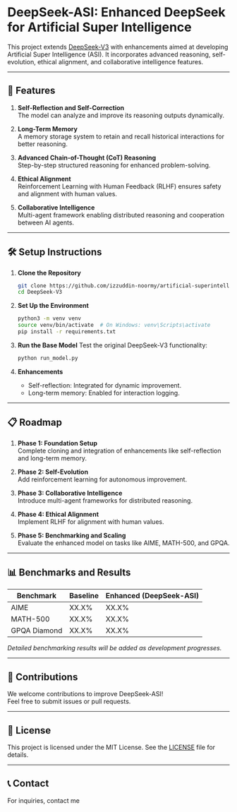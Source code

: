 
# DeepSeek-ASI: Enhanced DeepSeek for Artificial Super Intelligence

This project extends [DeepSeek-V3](https://github.com/deepseek-ai/DeepSeek-V3) with enhancements aimed at developing Artificial Super Intelligence (ASI). It incorporates advanced reasoning, self-evolution, ethical alignment, and collaborative intelligence features.

---

## 🚀 Features

1. **Self-Reflection and Self-Correction**  
   The model can analyze and improve its reasoning outputs dynamically.

2. **Long-Term Memory**  
   A memory storage system to retain and recall historical interactions for better reasoning.

3. **Advanced Chain-of-Thought (CoT) Reasoning**  
   Step-by-step structured reasoning for enhanced problem-solving.

4. **Ethical Alignment**  
   Reinforcement Learning with Human Feedback (RLHF) ensures safety and alignment with human values.

5. **Collaborative Intelligence**  
   Multi-agent framework enabling distributed reasoning and cooperation between AI agents.

---

## 🛠️ Setup Instructions

1. **Clone the Repository**
   ```bash
   git clone https://github.com/izzuddin-noormy/artificial-superintelligence.git
   cd DeepSeek-V3
   ```

2. **Set Up the Environment**
   ```bash
   python3 -m venv venv
   source venv/bin/activate  # On Windows: venv\Scripts\activate
   pip install -r requirements.txt
   ```

3. **Run the Base Model**
   Test the original DeepSeek-V3 functionality:
   ```bash
   python run_model.py
   ```

4. **Enhancements**
   - Self-reflection: Integrated for dynamic improvement.
   - Long-term memory: Enabled for interaction logging.

---

## 📋 Roadmap

1. **Phase 1: Foundation Setup**  
   Complete cloning and integration of enhancements like self-reflection and long-term memory.

2. **Phase 2: Self-Evolution**  
   Add reinforcement learning for autonomous improvement.

3. **Phase 3: Collaborative Intelligence**  
   Introduce multi-agent frameworks for distributed reasoning.

4. **Phase 4: Ethical Alignment**  
   Implement RLHF for alignment with human values.

5. **Phase 5: Benchmarking and Scaling**  
   Evaluate the enhanced model on tasks like AIME, MATH-500, and GPQA.

---

## 📊 Benchmarks and Results

| Benchmark    | Baseline                | Enhanced (DeepSeek-ASI) |
|--------------|-------------------------|--------------------------|
| AIME         | XX.X%                  | XX.X%                   |
| MATH-500     | XX.X%                  | XX.X%                   |
| GPQA Diamond | XX.X%                  | XX.X%                   |

*Detailed benchmarking results will be added as development progresses.*

---

## 🧠 Contributions

We welcome contributions to improve DeepSeek-ASI!  
Feel free to submit issues or pull requests.

---

## 📜 License

This project is licensed under the MIT License. See the [LICENSE](LICENSE) file for details.

---

## 📞 Contact

For inquiries, contact me
